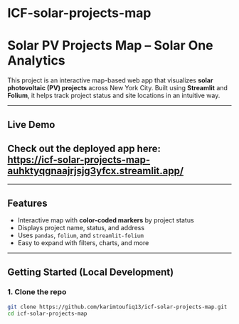 # ICF-solar-projects-map
#  Solar PV Projects Map – Solar One Analytics

This project is an interactive map-based web app that visualizes **solar photovoltaic (PV) projects** across New York City. Built using **Streamlit** and **Folium**, it helps track project status and site locations in an intuitive way.


---

##  Live Demo

Check out the deployed app here:  
 https://icf-solar-projects-map-auhktyqgnaajrjsjg3yfcx.streamlit.app/
---


---

##  Features

- Interactive map with **color-coded markers** by project status
- Displays project name, status, and address
- Uses `pandas`, `folium`, and `streamlit-folium`
- Easy to expand with filters, charts, and more

---

## Getting Started (Local Development)

### 1. Clone the repo

```bash
git clone https://github.com/karimtoufiq13/icf-solar-projects-map.git
cd icf-solar-projects-map


